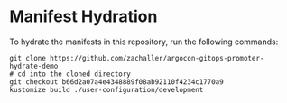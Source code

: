 # Manifest Hydration

To hydrate the manifests in this repository, run the following commands:

```shell
git clone https://github.com/zachaller/argocon-gitops-promoter-hydrate-demo
# cd into the cloned directory
git checkout b66d2a07a4e4348889f08ab92110f4234c1770a9
kustomize build ./user-configuration/development
```
